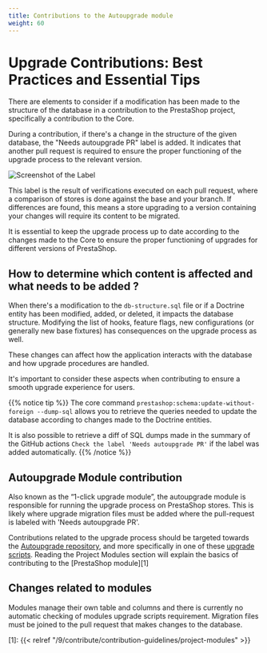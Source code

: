 ```yaml
---
title: Contributions to the Autoupgrade module
weight: 60
---
```


# Upgrade Contributions: Best Practices and Essential Tips

There are elements to consider if a modification has been made to the structure of the database in a contribution to the PrestaShop project, specifically a contribution to the Core.

During a contribution, if there's a change in the structure of the given database, the "Needs autoupgrade PR" label is added. It indicates that another pull request is required to ensure the proper functioning of the upgrade process to the relevant version.

![Screenshot of the Label](../../img/needs-autoupgrade-pr-label.png)

This label is the result of verifications executed on each pull request, where a comparison of stores is done against the base and your branch. If differences are found, this means a store upgrading to a version containing your changes will require its content to be migrated.

It is essential to keep the upgrade process up to date according to the changes made to the Core to ensure the proper functioning of upgrades for different versions of PrestaShop.

## How to determine which content is affected and what needs to be added ?

When there's a modification to the `db-structure.sql` file or if a Doctrine entity has been modified, added, or deleted, it impacts the database structure. Modifying the list of hooks, feature flags, new configurations (or generally new base fixtures) has consequences on the upgrade process as well.

These changes can affect how the application interacts with the database and how upgrade procedures are handled.

It's important to consider these aspects when contributing to ensure a smooth upgrade experience for users.

{{% notice tip %}}
The core command `prestashop:schema:update-without-foreign --dump-sql` allows you to retrieve the queries needed to update the database according to changes made to the Doctrine entities.

It is also possible to retrieve a diff of SQL dumps made in the summary of the GitHub actions `Check the label 'Needs autoupgrade PR'` if the label was added automatically.
{{% /notice %}}

## Autoupgrade Module contribution

Also known as the “1-click upgrade module”, the autoupgrade module is responsible for running the upgrade process on PrestaShop stores. This is likely where upgrade migration files must be added where the pull-request is labeled with 'Needs autoupgrade PR'.

Contributions related to the upgrade process should be targeted towards the [Autoupgrade repository](https://github.com/PrestaShop/autoupgrade), and more specifically in one of these [upgrade scripts](https://github.com/PrestaShop/autoupgrade/tree/dev/upgrade/sql).
Reading the Project Modules section will explain the basics of contributing to the [PrestaShop module][1]

## Changes related to modules

Modules manage their own table and columns and there is currently no automatic checking of modules upgrade scripts requirement. Migration files must be joined to the pull request that makes changes to the database.

[1]: {{< relref "/9/contribute/contribution-guidelines/project-modules" >}}